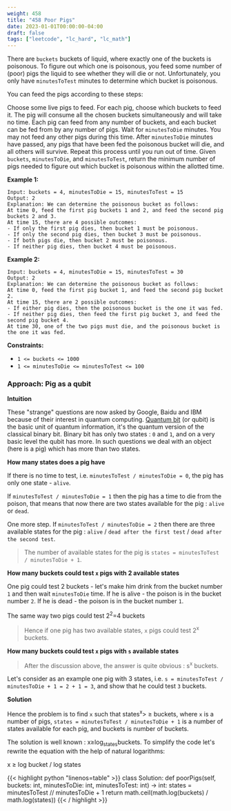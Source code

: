 ```yaml
---
weight: 458
title: "458 Poor Pigs"
date: 2023-01-01T00:00:00-04:00
draft: false
tags: ["leetcode", "lc_hard", "lc_math"]
---
```


There are `buckets` buckets of liquid, where exactly one of the buckets is poisonous. To figure out which one is poisonous, you feed some number of (poor) pigs the liquid to see whether they will die or not. Unfortunately, you only have `minutesToTest` minutes to determine which bucket is poisonous.

You can feed the pigs according to these steps:

Choose some live pigs to feed.
For each pig, choose which buckets to feed it. The pig will consume all the chosen buckets simultaneously and will take no time. Each pig can feed from any number of buckets, and each bucket can be fed from by any number of pigs.
Wait for `minutesToDie` minutes. You may not feed any other pigs during this time.
After `minutesToDie` minutes have passed, any pigs that have been fed the poisonous bucket will die, and all others will survive.
Repeat this process until you run out of time.
Given `buckets`, `minutesToDie`, and `minutesToTest`, return the minimum number of pigs needed to figure out which bucket is poisonous within the allotted time.

**Example 1:**
```
Input: buckets = 4, minutesToDie = 15, minutesToTest = 15
Output: 2
Explanation: We can determine the poisonous bucket as follows:
At time 0, feed the first pig buckets 1 and 2, and feed the second pig buckets 2 and 3.
At time 15, there are 4 possible outcomes:
- If only the first pig dies, then bucket 1 must be poisonous.
- If only the second pig dies, then bucket 3 must be poisonous.
- If both pigs die, then bucket 2 must be poisonous.
- If neither pig dies, then bucket 4 must be poisonous.
```
**Example 2:**
```
Input: buckets = 4, minutesToDie = 15, minutesToTest = 30
Output: 2
Explanation: We can determine the poisonous bucket as follows:
At time 0, feed the first pig bucket 1, and feed the second pig bucket 2.
At time 15, there are 2 possible outcomes:
- If either pig dies, then the poisonous bucket is the one it was fed.
- If neither pig dies, then feed the first pig bucket 3, and feed the second pig bucket 4.
At time 30, one of the two pigs must die, and the poisonous bucket is the one it was fed.
```

**Constraints:**
- `1 <= buckets <= 1000`
- `1 <= minutesToDie <= minutesToTest <= 100`


### Approach: Pig as a qubit
**Intuition**

These "strange" questions are now asked by Google, Baidu and IBM because of their interest in quantum computing. [Quantum bit](https://en.wikipedia.org/wiki/Qubit) (or qubit) is the basic unit of quantum information, it's the quantum version of the classical binary bit. Binary bit has only two states : `0` and `1`, and on a very basic level the qubit has more. In such questions we deal with an object (here is a pig) which has more than two states.

**How many states does a pig have**

If there is no time to test, i.e. `minutesToTest / minutesToDie = 0`, the pig has only one state - `alive`.

If `minutesToTest / minutesToDie = 1` then the pig has a time to die from the poison, that means that now there are two states available for the pig : `alive` or `dead`.

One more step. If `minutesToTest / minutesToDie = 2` then there are three available states for the pig : `alive` / `dead after the first test` / `dead after the second test`.

> The number of available states for the pig is `states = minutesToTest / minutesToDie + 1`.

**How many buckets could test `x` pigs with 2 available states**

One pig could test 2 buckets - let's make him drink from the bucket number `1` and then wait `minutesToDie` time. If he is alive - the poison is in the bucket number `2`. If he is dead - the poison is in the bucket number `1`.

The same way two pigs could test 2<sup>2</sup>=4 buckets

> Hence if one pig has two available states, `x` pigs could test 2<sup>x</sup> buckets.

**How many buckets could test `x` pigs with `s` available states**

> After the discussion above, the answer is quite obvious : s<sup>x</sup> buckets.

Let's consider as an example one pig with 3 states, i.e. `s = minutesToTest / minutesToDie + 1 = 2 + 1 = 3`, and show that he could test `3` buckets.

**Solution**

Hence the problem is to find `x` such that states<sup>x</sup>> ≥ buckets, where `x` is a number of pigs, `states = minutesToTest / minutesToDie + 1` is a number of states available for each pig, and buckets is number of buckets.

The solution is well known : x≥log<sub>states</sub>buckets. To simplify the code let's rewrite the equation with the help of natural logarithms:

x ≥ log bucket / log states
​
<div class="tabs"></div>
<div class="tab-content">
<div id="python" class="lang">
{{< highlight python "linenos=table" >}}
class Solution:
    def poorPigs(self, buckets: int, minutesToDie: int, minutesToTest: int) -> int:
        states = minutesToTest // minutesToDie + 1
        return math.ceil(math.log(buckets) / math.log(states))
{{< / highlight >}}
</div>
</div>

